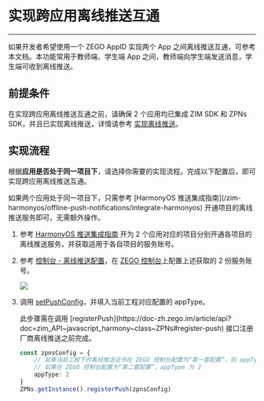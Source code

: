 # 实现跨应用离线推送互通

---

如果开发者希望使用一个 ZEGO AppID 实现两个 App 之间离线推送互通，可参考本文档。本功能常用于教师端、学生端 App 之间，教师端向学生端发送消息，学生端可收到离线推送。

## 前提条件

在实现跨应用离线推送互通之前，请确保 2 个应用均已集成 ZIM SDK 和 ZPNs SDK，并且已实现离线推送，详情请参考 [实现离线推送](/zim-harmonyos/offline-push-notifications/implement-offline-push-notification)。


## 实现流程

根据**应用是否处于同一项目下**，请选择你需要的实现流程。完成以下配置后，即可实现跨应用离线推送互通。

<Tabs>
<Tab title="相同项目">
如果两个应用处于同一项目下，只需参考 [HarmonyOS 推送集成指南](/zim-harmonyos/offline-push-notifications/integrate-harmonyos) 开通项目的离线推送服务即可，无需额外操作。
</Tab>
<Tab title="不同项目">

1. 参考 [HarmonyOS 推送集成指南](/zim-harmonyos/offline-push-notifications/integrate-harmonyos) 开为 2 个应用对应的项目分别开通各项目的离线推送服务，并获取适用于各自项目的服务账号。
2. 参考 [控制台 - 离线推送配置](https://doc-zh.zego.im/article/16233)，在 [ZEGO 控制台](https://console.zego.im)上配置上述获取的 2 份服务账号。
    <Frame width="512" height="auto" caption=""><img src="https://doc-media.zego.im/sdk-doc/Pics/ZIM/Offline_Push_certificates.jpeg" /></Frame>
3. 调用 [setPushConfig](https://doc-zh.zego.im/article/api?doc=zim_API~javascript_harmony~class~ZPNs#set-push-config)，并填入当前工程对应配置的 appType。

    <Warning title="注意">
    此步骤需在调用 [registerPush](https://doc-zh.zego.im/article/api?doc=zim_API~javascript_harmony~class~ZPNs#register-push) 接口注册厂商离线推送之前完成。
    </Warning>

    ```typescript
    const zpnsConfig = {
        // 如果当前工程下的离线推送证书在 ZEGO 控制台配置为“第一套配置”，则 appType 为 1。
        // 如果在 ZEGO 控制台配置为“第二套配置”，appType 为 2
        appType: 2
    }
    ZPNs.getInstance().registerPush(zpnsConfig)
    ```
</Tab>
</Tabs>


